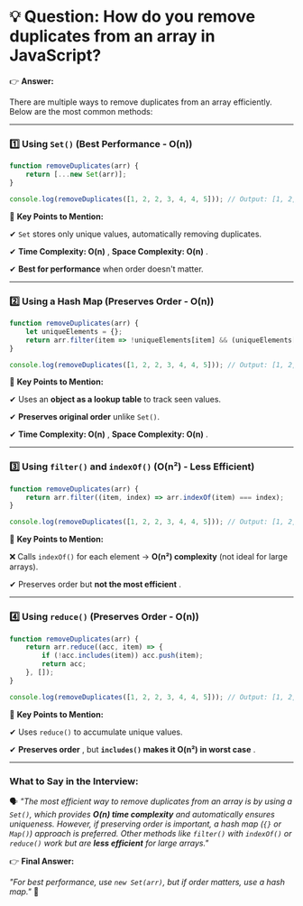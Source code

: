 # 💡 **Question:** How do you remove duplicates from an array in JavaScript?

👉 **Answer:**

There are multiple ways to remove duplicates from an array efficiently. Below are the most common methods:

---

### **1️⃣ Using `Set()` (Best Performance - O(n))**

```js
function removeDuplicates(arr) {
    return [...new Set(arr)];
}

console.log(removeDuplicates([1, 2, 2, 3, 4, 4, 5])); // Output: [1, 2, 3, 4, 5]
```

🔹 **Key Points to Mention:**

✔ `Set` stores only unique values, automatically removing duplicates.

✔  **Time Complexity: O(n)** ,  **Space Complexity: O(n)** .

✔ **Best for performance** when order doesn't matter.

---

### **2️⃣ Using a Hash Map (Preserves Order - O(n))**

```js
function removeDuplicates(arr) {
    let uniqueElements = {};
    return arr.filter(item => !uniqueElements[item] && (uniqueElements[item] = true));
}

console.log(removeDuplicates([1, 2, 2, 3, 4, 4, 5])); // Output: [1, 2, 3, 4, 5]
```

🔹 **Key Points to Mention:**

✔ Uses an **object as a lookup table** to track seen values.

✔ **Preserves original order** unlike `Set()`.

✔  **Time Complexity: O(n)** ,  **Space Complexity: O(n)** .

---

### **3️⃣ Using `filter()` and `indexOf()` (O(n²) - Less Efficient)**

```js
function removeDuplicates(arr) {
    return arr.filter((item, index) => arr.indexOf(item) === index);
}

console.log(removeDuplicates([1, 2, 2, 3, 4, 4, 5])); // Output: [1, 2, 3, 4, 5]
```

🔹 **Key Points to Mention:**

❌ Calls `indexOf()` for each element → **O(n²) complexity** (not ideal for large arrays).

✔ Preserves order but  **not the most efficient** .

---

### **4️⃣ Using `reduce()` (Preserves Order - O(n))**

```js
function removeDuplicates(arr) {
    return arr.reduce((acc, item) => {
        if (!acc.includes(item)) acc.push(item);
        return acc;
    }, []);
}

console.log(removeDuplicates([1, 2, 2, 3, 4, 4, 5])); // Output: [1, 2, 3, 4, 5]
```

🔹 **Key Points to Mention:**

✔ Uses `reduce()` to accumulate unique values.

✔  **Preserves order** , but  **`includes()` makes it O(n²) in worst case** .

---

### **What to Say in the Interview:**

🗣 *"The most efficient way to remove duplicates from an array is by using a `Set()`, which provides **O(n) time complexity** and automatically ensures uniqueness. However, if preserving order is important, a hash map (`{}` or `Map()`) approach is preferred. Other methods like `filter()` with `indexOf()` or `reduce()` work but are **less efficient** for large arrays."*

👉 **Final Answer:**

*"For best performance, use `new Set(arr)`, but if order matters, use a hash map."* 🚀
